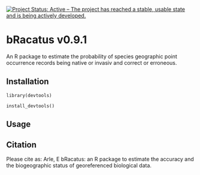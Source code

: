 
[![Project Status: Active – The project has reached a stable, usable state and is being actively developed.](https://www.repostatus.org/badges/latest/active.svg)](https://www.repostatus.org/#active)

# bRacatus v0.9.1

An R package to estimate the probability of species geographic point occurrence records being native or invasiv and correct or erroneous.

## Installation

```{r}
library(devtools)

install_devtools()
```

## Usage

## Citation
Please cite as:
Arle, E bRacatus: an R package to estimate the accuracy and the biogeographic status of georeferenced biological data.
